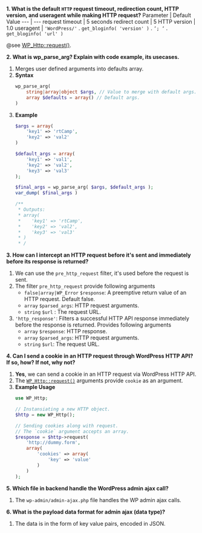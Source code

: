 **1. What is the default `HTTP` request timeout, redirection count, HTTP version, and useragent while making HTTP request?**
Parameter | Default Value
--- | ---
request timeout | 5 seconds
redirect count | 5
HTTP version | 1.0
useragent | `'WordPress/'` . `get_bloginfo( 'version' )` . `‘; ‘` . `get_bloginfo( 'url' )`

@see [WP_Http::request()](https://developer.wordpress.org/reference/classes/wp_http/request/).

**2. What is wp_parse_arg? Explain with code example, its usecases.**
1. Merges user defined arguments into defaults array.
2. **Syntax**
    ```php
    wp_parse_arg(
        string|array|object $args, // Value to merge with default args.
        array $defaults = array() // Default args.
    )
    ```
3. **Example**
    ```php
    $args = array(
        'key1' => 'rtCamp',
        'key2' => 'val2'
    )

    $default_args = array(
        'key1' => 'val1',
        'key2' => 'val2',
        'key3' => 'val3'
    );

    $final_args = wp_parse_arg( $args, $default_args );
    var_dump( $final_args )

    /**
     * Outputs:
     * array(
     *    'key1' => 'rtCamp',
     *    'key2' => 'val2',
     *    'key3' => 'val3'
     * )
     * /
    ```

**3. How can I intercept an HTTP request before it's sent and immediately before its response is returned?**
1. We can use the `pre_http_request` filter, it's used before the request is sent.
2. The filter `pre_http_request` provide following arguments
    - `false|array|WP_Error` `$response`: A preemptive return value of an HTTP request. Default false.
    - `array` `$parsed_args`: HTTP request arguments.
    - `string` `$url` : The request URL.
3. `'http_response'`: Filters a successful HTTP API response immediately before the response is returned. Provides following arguments
    - `array` `$response`: HTTP response.
    - `array` `$parsed_args`: HTTP request arguments.
    - `string` `$url`: The request URL.

**4. Can I send a cookie in an HTTP request through WordPress HTTP API? If so, how? If not, why not?**
1. **Yes**, we can send a cookie in an HTTP request via WordPress HTTP API.
2. The [`WP_Http::request()`](https://developer.wordpress.org/reference/classes/wp_http/request/) arguments provide `cookie` as an argument.
3. **Example Usage**
    ```php
    use WP_Http;

    // Instansiating a new HTTP object.
    $http = new WP_Http();

    // Sending cookies along with request.
    // The `cookie` argument accepts an array.
    $response = $http->request(
        'http://dummy.form',
        array(
            'cookies' => array(
                'key' => 'value'
            )
        )
    );
    ```

**5. Which file in backend handle the WordPress admin ajax call?**
1. The `wp-admin/admin-ajax.php` file handles the WP admin ajax calls.

**6. What is the payload data format for admin ajax (data type)?**
1. The data is in the form of key value pairs, encoded in JSON.

